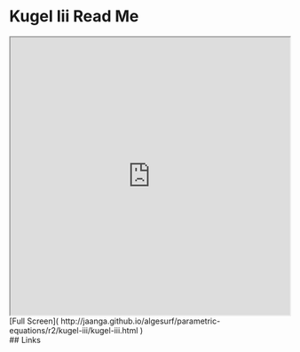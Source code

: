 Kugel Iii Read Me
===

<iframe src='http://jaanga.github.io/algesurf/parametric-equations/r2/kugel-iii/kugel-iii.html' width=100% height=500px >
There is an `iframe` here. It is not visible when viewed on github.com/algesurf. To view, please see 'Project Links' below.
</iframe>
[Full Screen]( http://jaanga.github.io/algesurf/parametric-equations/r2/kugel-iii/kugel-iii.html )
<br>
## Links 
<http://www.3d-meier.de/tut3/Seite122.html>  
